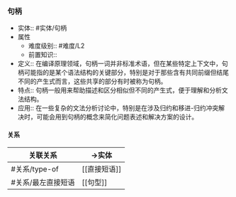 ###  句柄 
- 实体:: #实体/句柄 
- 属性
	- 难度级别:: #难度/L2 
	- 前置知识::
- 定义:: 在编译原理领域，句柄一词并非标准术语，但在某些特定上下文中，句柄可能指的是某个语法结构的关键部分，特别是对于那些含有共同前缀但结尾不同的产生式而言，这些共享的部分有时被称为句柄。
- 特点:: 句柄一般用来帮助描述和区分相似但不同的产生式，便于理解和分析文法结构。
- 应用:: 在一些复杂的文法分析讨论中，特别是在涉及归约和移进-归约冲突解决时，可能会用到句柄的概念来简化问题表述和解决方案的设计。
#### 关系
| 关联关系 | ->实体 |
| ---- | ---- |
| #关系/type-of | [[直接短语]] |
| #关系/最左直接短语  | [[句型]] |